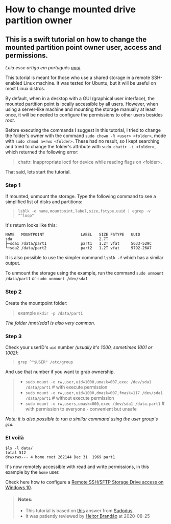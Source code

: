 # How to change mounted drive partition owner

## This is a swift tutorial on how to change the mounted partition point owner user, access and permissions.

_Leia esse artigo em português [aqui](https://github.com/synini/SFTP-Drive/blob/master/Fix%20partition%20ownership_pt.md)._

This tutorial is meant for those who use a shared storage in a remote SSH-enabled Linux machine. It was tested for Ubuntu, but it will be useful on most Linux distros.

By default, when in a desktop with a GUI (graphical user interface), the mounted partition point is locally accessible by all users. However, when using a server-like machine and mounting the storage manually at least once, it will be needed to configure the permissions to other users besides _root_.

Before executing the commands I suggest in this tutorial, I tried to change the folder's owner with the command `sudo chown -R <user> <folder>`, mode with `sudo chmod a+rwx <folder>`. These had no result, so I kept searching and tried to change the folder's attribute with `sudo chattr -i <folder>`, which returned the following error:
>chattr: Inappropriate ioctl for device while reading flags on \<folder>.

That said, lets start the tutorial.

### Step 1
If mounted, unmount the storage. Type the following command to see a simplified list of disks and partitions:
>`lsblk -o name,mountpoint,label,size,fstype,uuid | egrep -v "^loop"`

It's return looks like this:
```
NAME   MOUNTPOINT                LABEL   SIZE FSTYPE   UUID
sda                                      2.7T          
├─sda1 /data/part1               part1   1.2T vfat     5633-529C
└─sda2 /data/part2               part2   1.2T vfat     9792-26A7
```
It is also possible to use the simpler command `lsblk -f` which has a similar output. 

To unmount the storage using the example, run the command `sudo unmount /data/part1` or `sudo unmount /dev/sda1`

### Step 2
Create the mountpoint folder:
>example `mkdir -p /data/part1`

_The folder /mnt/sda1 is also very common._

### Step 3
Check your userID's `uid` number _(usually it's 1000, sometimes 1001 or 1002)_:
> `grep ^"$USER" /etc/group`

And use that number if you want to grab ownership.

> - `sudo mount -o rw,user,uid=1000,umask=007,exec /dev/sda1 /data/part1` # with execute permission
> - `sudo mount -o rw,user,uid=1000,dmask=007,fmask=117 /dev/sda1 /data/part1` # without execute permission
> - `sudo mount -o rw,users,umask=000,exec /dev/sda1 /data.part1` # with permission to everyone - convenient but unsafe

_Note: it is also possible to run a similar command using the user group's `gid`._

### **Et voilà**
```
$ls -l data/
total 512
drwxrwx--- 4 home root 262144 Dec 31  1969 part1
```
It's now remotely accessible with read and write permissions, in this example by the `home` user.

Check here how to configure a [Remote SSH/SFTP Storage Drive access on Windows 10](https://medium.com/@huvirgilio/ssh-sftp-storage-drive-on-windows-10-1e16210a919a).

>#### Notes:
> - This tutorial is based on [this](https://askubuntu.com/questions/11840/how-do-i-use-chmod-on-an-ntfs-or-fat32-partition/956072#956072) answer from [Sudodus](https://askubuntu.com/users/55537/sudodus).
> - It was patiently reviewed by [Heitor Brandão](https://m.facebook.com/heitorvinicius.guedesbrandao) at 2020-08-25
